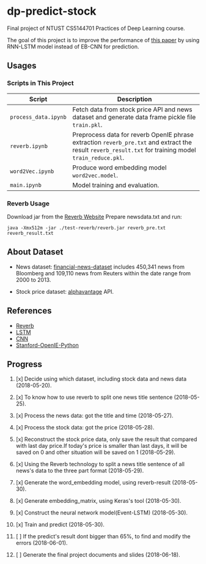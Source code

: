 # dp-predict-stock
Final project of NTUST CS5144701  Practices of Deep Learning course.  

The goal of this project is to improve the performance of [this paper](https://www.ijcai.org/Proceedings/15/Papers/329.pdf) by using RNN-LSTM model instead of EB-CNN for prediction.


## Usages
### Scripts in This Project  
| Script                 | Description             |
| ---------------------- | ----------------------- |
| `process_data.ipynb`   | Fetch data from stock price API and news dataset and generate data frame pickle file `train.pkl`.
| `reverb.ipynb`         | Preprocess data for reverb OpenIE phrase extraction `reverb_pre.txt` and extract the result `reverb_result.txt` for training model `train_reduce.pkl`. 
| `word2Vec.ipynb`       | Produce word embedding model `word2vec.model`.
| `main.ipynb`           | Model training and evaluation.


### Reverb Usage  
Download jar from the [Reverb Website](http://reverb.cs.washington.edu/README.html)
Prepare newsdata.txt and run:
```
java -Xmx512m -jar ./test-reverb/reverb.jar reverb_pre.txt reverb_result.txt
```


## About Dataset
- News dataset: [financial-news-dataset](https://github.com/philipperemy/financial-news-dataset) includes 450,341 news from Bloomberg and 109,110 news from Reuters within the date range from 2000 to 2013.

- Stock price dataset: [alphavantage](https://www.alphavantage.co) API.


## References
+ [Reverb](http://reverb.cs.washington.edu/README.html)  
+ [LSTM](https://en.wikipedia.org/wiki/Long_short-term_memory)  
+ [CNN](https://en.wikipedia.org/wiki/Convolutional_neural_network)    
+ [Stanford-OpenIE-Python](https://github.com/philipperemy/Stanford-OpenIE-Python)  


## Progress
1. [x] Decide using which dataset, including stock data and news data (2018-05-20).
2. [x] To know how to use reverb to split one news title sentence (2018-05-25).
3. [x] Process the news data: got the title and time (2018-05-27).
4. [x] Process the stock data: got the price (2018-05-28).

5. [x] Reconstruct the stock price data, only save the result that compared with last day price.If today's price is smaller than last days, it will be saved on 0 and other situation will be saved on 1 (2018-05-29).

6. [x] Using the Reverb technology to split a news title sentence of all news's data to the three part format (2018-05-29).

7. [x] Generate the word_embedding model, using reverb-result  (2018-05-30).
8. [x] Generate embedding_matrix, using Keras's tool (2018-05-30).
9. [x] Construct the neural network model(Event-LSTM) (2018-05-30).
10. [x] Train and predict (2018-05-30).
11. [ ] If the predict's result dont bigger than 65%, to find and modify the errors (2018-06-01).
12. [ ] Generate the final project documents and slides  (2018-06-18).

